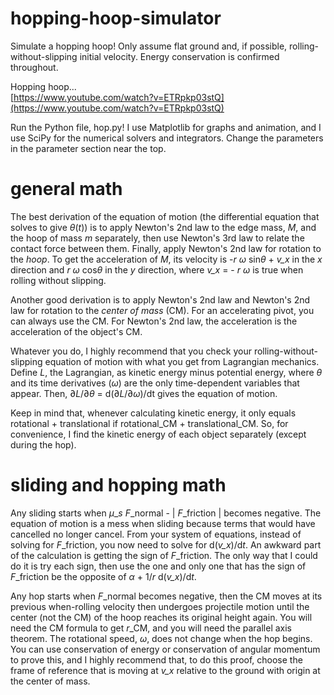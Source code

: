# hopping-hoop-simulator
Simulate a hopping hoop! Only assume flat ground and, if possible, rolling-without-slipping initial velocity. Energy conservation is confirmed throughout.

Hopping hoop...  
[https://www.youtube.com/watch?v=ETRpkp03stQ](https://www.youtube.com/watch?v=ETRpkp03stQ)

Run the Python file, hop.py! I use Matplotlib for graphs and animation, and I use SciPy for the numerical solvers and integrators. Change the parameters in the parameter section near the top.

# general math
The best derivation of the equation of motion (the differential equation that solves to give *θ*(*t*)) is to apply Newton's 2nd law to the edge mass, *M*, and the hoop of mass *m* separately, then use Newton's 3rd law to relate the contact force between them. Finally, apply Newton's 2nd law for rotation to the *hoop*. To get the acceleration of *M*, its velocity is -*r* *ω* sin*θ* + *v\_x* in the *x* direction and *r* *ω* cos*θ* in the *y* direction, where *v\_x* = - *r* *ω* is true when rolling without slipping.

Another good derivation is to apply Newton's 2nd law and Newton's 2nd law for rotation to the *center of mass* (CM). For an accelerating pivot, you can always use the CM. For Newton's 2nd law, the acceleration is the acceleration of the object's CM. 

Whatever you do, I highly recommend that you check your rolling-without-slipping equation of motion with what you get from Lagrangian mechanics. Define *L*, the Lagrangian, as kinetic energy minus potential energy, where *θ* and its time derivatives (*ω*) are the only time-dependent variables that appear. Then, ∂*L*/∂*θ* = d(∂*L*/∂*ω*)/dt gives the equation of motion.

Keep in mind that, whenever calculating kinetic energy, it only equals rotational + translational if rotational\_CM + translational\_CM. So, for convenience, I find the kinetic energy of each object separately (except during the hop).

# sliding and hopping math
Any sliding starts when *μ*\_*s* *F*_normal - | *F*_friction | becomes negative. The equation of motion is a mess when sliding because terms that would have cancelled no longer cancel. From your system of equations, instead of solving for *F*_friction, you now need to solve for d(*v\_x*)/d*t*. An awkward part of the calculation is getting the sign of *F*_friction. The only way that I could do it is try each sign, then use the one and only one that has the sign of *F*_friction be the opposite of *α* + 1/*r* d(*v\_x*)/d*t*.

Any hop starts when *F*_normal becomes negative, then the CM moves at its previous when-rolling velocity then undergoes projectile motion until the center (not the CM) of the hoop reaches its original height again. You will need the CM formula to get *r*\_CM, and you will need the parallel axis theorem. The rotational speed, *ω*, does not change when the hop begins. You can use conservation of energy or conservation of angular momentum to prove this, and I highly recommend that, to do this proof, choose the frame of reference that is moving at *v\_x* relative to the ground with origin at the center of mass.



